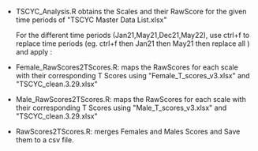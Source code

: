 - TSCYC_Analysis.R obtains the Scales and their RawScore for the given time periods of "TSCYC Master Data List.xlsx"

  For the different time periods (Jan21,May21,Dec21,May22), use ctrl+f to replace time periods (eg. ctrl+f then Jan21 then May21 then replace all ) and apply :

- Female_RawScores2TScores.R:  maps the RawScores for each scale with their corresponding T Scores using "Female_T_scores_v3.xlsx" and "TSCYC_clean.3.29.xlsx"
- Male_RawScores2TScores.R:  maps the RawScores for each scale with their corresponding T Scores using "Male_T_scores_v3.xlsx" and "TSCYC_clean.3.29.xlsx"
- RawScores2TScores.R:  merges Females and Males Scores and Save them to a csv file.
